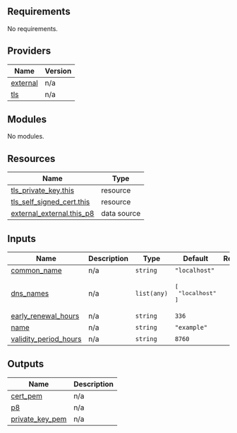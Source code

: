 <!-- BEGIN_TF_DOCS -->
## Requirements

No requirements.

## Providers

| Name | Version |
|------|---------|
| <a name="provider_external"></a> [external](#provider\_external) | n/a |
| <a name="provider_tls"></a> [tls](#provider\_tls) | n/a |

## Modules

No modules.

## Resources

| Name | Type |
|------|------|
| [tls_private_key.this](https://registry.terraform.io/providers/hashicorp/tls/latest/docs/resources/private_key) | resource |
| [tls_self_signed_cert.this](https://registry.terraform.io/providers/hashicorp/tls/latest/docs/resources/self_signed_cert) | resource |
| [external_external.this_p8](https://registry.terraform.io/providers/hashicorp/external/latest/docs/data-sources/external) | data source |

## Inputs

| Name | Description | Type | Default | Required |
|------|-------------|------|---------|:--------:|
| <a name="input_common_name"></a> [common\_name](#input\_common\_name) | n/a | `string` | `"localhost"` | no |
| <a name="input_dns_names"></a> [dns\_names](#input\_dns\_names) | n/a | `list(any)` | <pre>[<br>  "localhost"<br>]</pre> | no |
| <a name="input_early_renewal_hours"></a> [early\_renewal\_hours](#input\_early\_renewal\_hours) | n/a | `string` | `336` | no |
| <a name="input_name"></a> [name](#input\_name) | n/a | `string` | `"example"` | no |
| <a name="input_validity_period_hours"></a> [validity\_period\_hours](#input\_validity\_period\_hours) | n/a | `string` | `8760` | no |

## Outputs

| Name | Description |
|------|-------------|
| <a name="output_cert_pem"></a> [cert\_pem](#output\_cert\_pem) | n/a |
| <a name="output_p8"></a> [p8](#output\_p8) | n/a |
| <a name="output_private_key_pem"></a> [private\_key\_pem](#output\_private\_key\_pem) | n/a |
<!-- END_TF_DOCS -->
